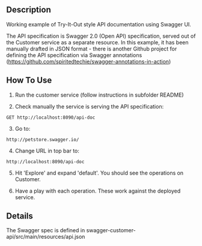 Description
-----------

Working example of Try-It-Out style API documentation using Swagger UI.

The API specification is Swagger 2.0 (Open API) specification, served out of the Customer service as a separate resource. In this example, it has been manually drafted in JSON format - there is another Github project for defining the API specification via Swagger annotations (https://github.com/spiritedtechie/swagger-annotations-in-action)

How To Use
----------

1) Run the customer service (follow instructions in subfolder README)

2) Check manually the service is serving the API specification:
```
GET http://localhost:8090/api-doc
```
3) Go to:
```
http://petstore.swagger.io/
```
4) Change URL in top bar to:
```
http://localhost:8090/api-doc
```
5) Hit 'Explore' and expand 'default'. You should see the operations on Customer.

6) Have a play with each operation. These work against the deployed service.


Details
-------

The Swagger spec is defined in swagger-customer-api/src/main/resources/api.json
